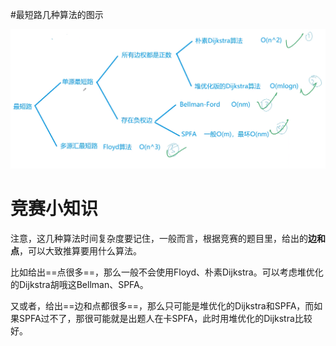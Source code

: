 #最短路几种算法的图示

![](sp.png)

# 竞赛小知识
注意，这几种算法时间复杂度要记住，一般而言，根据竞赛的题目里，给出的**边和点**，可以大致推算要用什么算法。

比如给出==点很多==，那么一般不会使用Floyd、朴素Dijkstra。可以考虑堆优化的Dijkstra胡哦这Bellman、SPFA。

又或者，给出==边和点都很多==，那么只可能是堆优化的Dijkstra和SPFA，而如果SPFA过不了，那很可能就是出题人在卡SPFA，此时用堆优化的Dijkstra比较好。